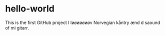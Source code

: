 # hello-world
This is the first GitHub project
I løøøøøøøv Norvegian kåntry ænd d saound of mi gitarr.
